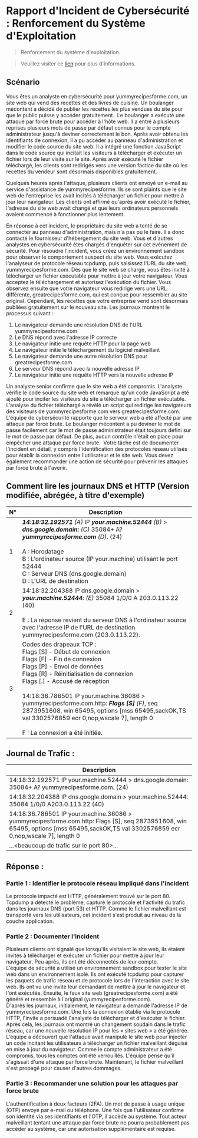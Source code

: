 # Rapport d'Incident de Cybersécurité : Renforcement du Système d'Exploitation
> Renforcement du système d'exploitation.

> Veuillez visiter ce [lien](https://www.coursera.org/learn/networks-and-network-security?specialization=google-cybersecurity) pour plus d'informations.

## Scénario

Vous êtes un analyste en cybersécurité pour yummyrecipesforme.com, un site web qui vend des recettes et des livres de cuisine. Un boulanger mécontent a décidé de publier les recettes les plus vendues du site pour que le public puisse y accéder gratuitement. 
Le boulanger a exécuté une attaque par force brute pour accéder à l'hôte web. Il a entré à plusieurs reprises plusieurs mots de passe par défaut connus pour le compte administrateur jusqu'à deviner correctement le bon. Après avoir obtenu les identifiants de connexion, il a pu accéder au panneau d'administration et modifier le code source du site web. Il a intégré une fonction JavaScript dans le code source qui incitait les visiteurs à télécharger et exécuter un fichier lors de leur visite sur le site. Après avoir exécuté le fichier téléchargé, les clients sont redirigés vers une version factice du site où les recettes du vendeur sont désormais disponibles gratuitement.

Quelques heures après l'attaque, plusieurs clients ont envoyé un e-mail au service d'assistance de yummyrecipesforme. Ils se sont plaints que le site web de l'entreprise les avait incités à télécharger un fichier pour mettre à jour leur navigateur. Les clients ont affirmé qu'après avoir exécuté le fichier, l'adresse du site web avait changé et que leurs ordinateurs personnels avaient commencé à fonctionner plus lentement. 

En réponse à cet incident, le propriétaire du site web a tenté de se connecter au panneau d'administration, mais n'a pas pu le faire. Il a donc contacté le fournisseur d'hébergement du site web. Vous et d'autres analystes en cybersécurité êtes chargés d'enquêter sur cet événement de sécurité.
Pour résoudre l'incident, vous créez un environnement sandbox pour observer le comportement suspect du site web. Vous exécutez l'analyseur de protocole réseau tcpdump, puis saisissez l'URL du site web, yummyrecipesforme.com. Dès que le site web se charge, vous êtes invité à télécharger un fichier exécutable pour mettre à jour votre navigateur. Vous acceptez le téléchargement et autorisez l'exécution du fichier. Vous observez ensuite que votre navigateur vous redirige vers une URL différente, greatrecipesforme.com, qui est conçue pour ressembler au site original. Cependant, les recettes que votre entreprise vend sont désormais publiées gratuitement sur le nouveau site. Les journaux montrent le processus suivant :

1. Le navigateur demande une résolution DNS de l'URL yummyrecipesforme.com
2. Le DNS répond avec l'adresse IP correcte
3. Le navigateur initie une requête HTTP pour la page web
4. Le navigateur initie le téléchargement du logiciel malveillant
5. Le navigateur demande une autre résolution DNS pour greatrecipesforme.com
6. Le serveur DNS répond avec la nouvelle adresse IP
7. Le navigateur initie une requête HTTP vers la nouvelle adresse IP <br>

Un analyste senior confirme que le site web a été compromis. L'analyste vérifie le code source du site web et remarque qu'un code JavaScript a été ajouté pour inciter les visiteurs du site à télécharger un fichier exécutable. L'analyse du fichier téléchargé a révélé un script qui redirige les navigateurs des visiteurs de yummyrecipesforme.com vers greatrecipesforme.com. 
L'équipe de cybersécurité rapporte que le serveur web a été affecté par une attaque par force brute. Le boulanger mécontent a pu deviner le mot de passe facilement car le mot de passe administrateur était toujours défini sur le mot de passe par défaut. De plus, aucun contrôle n'était en place pour empêcher une attaque par force brute. 
Votre tâche est de documenter l'incident en détail, y compris l'identification des protocoles réseau utilisés pour établir la connexion entre l'utilisateur et le site web. Vous devez également recommander une action de sécurité pour prévenir les attaques par force brute à l'avenir.

## Comment lire les journaux DNS et HTTP (Version modifiée, abrégée, à titre d'exemple)

| N° | Description |
|---|---|
| 1 | ***14:18:32.192571*** _(A)_ IP ***your.machine.52444*** _(B)_ > ***dns.google.domain:*** _(C)_ 35084+ A? ***yummyrecipesforme.com***  _(D)_. (24) <br><br> A : Horodatage <br> B : L'ordinateur source (IP your.machine) utilisant le port 52444 <br> C : Serveur DNS (dns.google.domain) <br> D : L'URL de destination |
| 2 | 14:18:32.204388 IP dns.google.domain > ***your.machine.52444***: _(E)_ 35084 1/0/0 A 203.0.113.22 (40) <br><br> E : La réponse revient du serveur DNS à l'ordinateur source avec l'adresse IP de l'URL de destination yummyrecipesforme.com (203.0.113.22). |
| 3 | Codes des drapeaux TCP : <br> Flags [S]  - Début de connexion <br> Flags [F]  - Fin de connexion <br> Flags [P]  - Envoi de données <br> Flags [R]  - Réinitialisation de connexion <br> Flags [.]  - Accusé de réception <br><br>  14:18:36.786501 IP your.machine.36086 > yummyrecipesforme.com.http: ***Flags [S]*** _(F)_, seq 2873951608, win 65495, options [mss 65495,sackOK,TS val 3302576859 ecr 0,nop,wscale 7], length 0 <br><br> F : La connexion a été initiée. 

## Journal de Trafic :

| Description |
|---|
| 14:18:32.192571 IP your.machine.52444 > dns.google.domain: 35084+ A? yummyrecipesforme.com. (24)  |
| 14:18:32.204388 IP dns.google.domain > your.machine.52444: 35084 1/0/0 A203.0.113.22 (40)  |
| 14:18:36.786501 IP your.machine.36086 > yummyrecipesforme.com.http: Flags [S], seq 2873951608, win 65495, options [mss 65495,sackOK,TS val 3302576859 ecr 0,nop,wscale 7], length 0 |
| ...<beaucoup de trafic sur le port 80>... 

## Réponse :
### Partie 1 : Identifier le protocole réseau impliqué dans l'incident

Le protocole impacté est HTTP, généralement trouvé sur le port 80. Tcpdump a détecté le problème, capturé le protocole et l'activité du trafic dans les journaux DNS (port 53) et HTTP. Comme le fichier malveillant est transporté vers les utilisateurs, cet incident s'est produit au niveau de la couche application.

### Partie 2 : Documenter l'incident

Plusieurs clients ont signalé que lorsqu'ils visitaient le site web, ils étaient invités à télécharger et exécuter un fichier pour mettre à jour leur navigateur. Peu après, ils ont été déconnectés de leur compte.  
L'équipe de sécurité a utilisé un environnement sandbox pour tester le site web dans un environnement isolé. Ils ont exécuté tcpdump pour capturer les paquets de trafic réseau et de protocole lors de l'interaction avec le site web. Ils ont vu une invite leur demandant de mettre à jour le navigateur et l'ont exécutée. Ensuite, le faux site web (greatrecipesforme.com) a été généré et ressemble à l'original (yummyrecipesforme.com).  
D'après les journaux, initialement, le navigateur a demandé l'adresse IP de yummyrecipesforme.com. Une fois la connexion établie via le protocole HTTP, l'invite a persuadé l'analyste de télécharger et d'exécuter le fichier. Après cela, les journaux ont montré un changement soudain dans le trafic réseau, car une nouvelle résolution IP pour les « sites web » a été générée.  
L'équipe a découvert que l'attaque avait manipulé le site web pour injecter un code incitant les utilisateurs à télécharger un fichier malveillant déguisé en mise à jour du navigateur. Comme le compte administrateur a été compromis, tous les comptes ont été verrouillés. L'équipe pense qu'il s'agissait d'une attaque par force brute. Maintenant, le fichier malveillant s'est propagé pour causer d'autres dommages.

### Partie 3 : Recommander une solution pour les attaques par force brute

L'authentification à deux facteurs (2FA). Un mot de passe à usage unique (OTP) envoyé par e-mail ou téléphone. Une fois que l'utilisateur confirme son identité via ses identifiants et l'OTP, il accède au système. Tout acteur malveillant tentant une attaque par force brute ne pourra probablement pas accéder au système, car une autorisation supplémentaire est requise.
